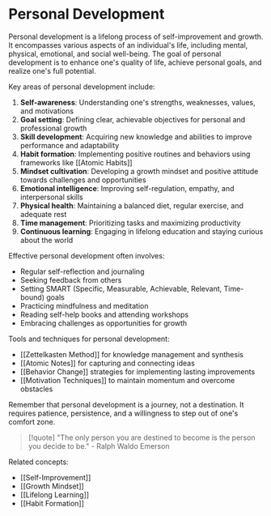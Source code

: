 # Personal Development

Personal development is a lifelong process of self-improvement and growth. It encompasses various aspects of an individual's life, including mental, physical, emotional, and social well-being. The goal of personal development is to enhance one's quality of life, achieve personal goals, and realize one's full potential.

Key areas of personal development include:

1. **Self-awareness**: Understanding one's strengths, weaknesses, values, and motivations
2. **Goal setting**: Defining clear, achievable objectives for personal and professional growth
3. **Skill development**: Acquiring new knowledge and abilities to improve performance and adaptability
4. **Habit formation**: Implementing positive routines and behaviors using frameworks like [[Atomic Habits]]
5. **Mindset cultivation**: Developing a growth mindset and positive attitude towards challenges and opportunities
6. **Emotional intelligence**: Improving self-regulation, empathy, and interpersonal skills
7. **Physical health**: Maintaining a balanced diet, regular exercise, and adequate rest
8. **Time management**: Prioritizing tasks and maximizing productivity
9. **Continuous learning**: Engaging in lifelong education and staying curious about the world

Effective personal development often involves:

- Regular self-reflection and journaling
- Seeking feedback from others
- Setting SMART (Specific, Measurable, Achievable, Relevant, Time-bound) goals
- Practicing mindfulness and meditation
- Reading self-help books and attending workshops
- Embracing challenges as opportunities for growth

Tools and techniques for personal development:

- [[Zettelkasten Method]] for knowledge management and synthesis
- [[Atomic Notes]] for capturing and connecting ideas
- [[Behavior Change]] strategies for implementing lasting improvements
- [[Motivation Techniques]] to maintain momentum and overcome obstacles

Remember that personal development is a journey, not a destination. It requires patience, persistence, and a willingness to step out of one's comfort zone.

> [!quote] "The only person you are destined to become is the person you decide to be." - Ralph Waldo Emerson

Related concepts:

- [[Self-Improvement]]
- [[Growth Mindset]]
- [[Lifelong Learning]]
- [[Habit Formation]]
